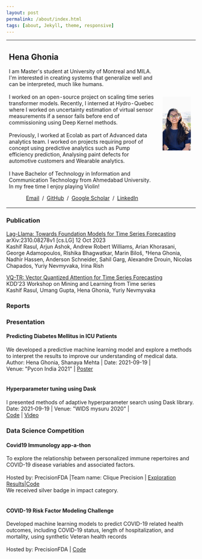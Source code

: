 ```yaml
---
layout: post
permalink: /about/index.html
tags: [about, Jekyll, theme, responsive]
---
```

<table>
<tr>
<td>
<h2>
  Hena Ghonia
</h2>
<p>I am Master's student at University of Montreal and MILA. I'm interested in creating systems that generalize well and can be interpreted, much like humans.
<br><br>
I worked on an open-source project on scaling time series transformer models. Recently, I interned at Hydro-Quebec where I worked on uncertainty estimation of virtual sensor measurements if a sensor fails before end of commissioning using Deep Kernel methods.  
<br><br>
Previously, I worked at Ecolab as part of Advanced data analytics team. I worked on projects requiring proof of concept using predictive analytics such as Pump efficiency prediction, Analysing paint defects for automotive customers and Wearable analytics.
<br><br>
I have Bachelor of Technology in Information and Communication Technology from Ahmedabad University.
In my free time I enjoy playing Violin!
</p>
<p style="text-align:center">
  <a href="mailto:henaghonia2015@gmail.com">Email</a> &nbsp;/&nbsp;
  <a href="https://github.com/Hstellar">GitHub</a> &nbsp;/&nbsp;
  <a href="https://scholar.google.com/citations?user=2BIN194AAAAJ&hl=en">Google Scholar</a> &nbsp;/&nbsp;
  <a href="https://www.linkedin.com/in/hena-ghonia-0876aa129/"> LinkedIn </a>
</p>
</td>
<td style="padding:2.5%;width:20%;max-width:40%">
<img style="max-width:100%" alt="profile photo" src="/images/profile.jpeg">
</td>
</tr>
</table>
<h3>Publication<br></h3>
<p>
<a href="https://arxiv.org/pdf/2310.08278.pdf">Lag-Llama: Towards
Foundation Models for Time Series Forecasting</a>
<br>
arXiv:2310.08278v1 [cs.LG] 12 Oct 2023
<br>
Kashif Rasul, Arjun Ashok, Andrew Robert Williams, Arian Khorasani, George Adamopoulos, Rishika Bhagwatkar, Marin Biloš, †Hena Ghonia, Nadhir Hassen, Anderson Schneider, Sahil Garg, Alexandre Drouin, Nicolas Chapados, Yuriy Nevmyvaka, Irina Rish
</p>

<p>
<a href="https://openreview.net/pdf?id=RMnJxnLwGak">VQ-TR: Vector Quantized Attention for Time Series Forecasting</a>
<br>
KDD’23 Workshop on Mining and Learning from Time series 
<br>
Kashif Rasul, Umang Gupta, Hena Ghonia, Yuriy Nevmyvaka  
</p>

<h3>Reports<br></h3>

<h3>Presentation<br></h3>

<h4>Predicting Diabetes Mellitus in ICU Patients</h4>
<p>
We developed a predictive machine learning model and explore a methods to interpret the results to improve our understanding of medical data.<br>
Author: Hena Ghonia, Shanaya Mehta | Date: 2021-09-19 |
<br> Venue: "Pycon India 2021" | <a href="/pdfs/Poster_PyconIndia_2021.pdf">Poster</a> <br> <br>
</p>
<h4>Hyperparameter tuning using Dask</h4>
  <p>
    I presented methods of adaptive hyperparameter search using Dask library.<br>
   Date: 2021-09-19 | Venue: "WIDS mysuru 2020" | <br> <a href="https://github.com/Hstellar/wids_mysuru_2020">Code</a> | <a href="https://www.youtube.com/watch?v=eE30Z2ZfTic&t=10089s">Video</a>
  </p>

<h3>Data Science Competition<br></h3>
<h4>Covid19 Immunology app-a-thon</h4>
<p>
To explore the relationship between personalized immune repertoires and COVID-19 disease variables and associated factors.<br>
<br> Hosted by: PrecisionFDA |Team name: Clique Precision | <a href="https://share.streamlit.io/hstellar/covid_immunology_appathon_streamlit/main/appathon.py">Exploration Results</a>|<a href="https://github.com/Interestship2-0/COVID19-Immunology-App-a-thon">Code</a> <br>
We received silver badge in impact category. <a href="https://precision.fda.gov/challenges/12/results"></a><br><br>
</p>
<h4>COVID-19 Risk Factor Modeling Challenge<br></h4>
<p>
 Developed machine learning models to predict COVID-19 related health outcomes, including COVID-19 status, length of hospitalization, and mortality, using synthetic Veteran health records<br>
<br> Hosted by: PrecisionFDA |
<a href="https://github.com/Ecolab-UMN-DS4C-Challenge/precisionFDA">Code</a>
</p>







